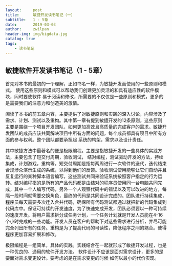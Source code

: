 ```yaml
---
layout:     post
title:      敏捷开发读书笔记（一）
subtitle:   1 - 5章
date:       2019-03-03
author:     zwilpan
header-img: img/bigdata.jpg
catalog: true
tags:
    - 读书笔记
---
```



## 敏捷软件开发读书笔记（1 - 5章）


  首先对本书的最初的一个理解，正如书名一样，为敏捷开发而使用的一些原则和模式。
使用这些原则和模式可以帮助我们创建更加灵活的和具有适应性的软件模块，同时要使软件
易于阅读和修改，所需要的不仅仅是一些原则和模式，更多的是需要我们的注意力和创造美的激情。  

阅读了本书的前五章内容，主要提供了对敏捷原则和实践的深入讨论，内容涉及了需求、计划、测试以及重构。其中第一章有提到敏捷开发的12条原则，这些原则主要是围绕一个项目开发团队，如何更加高效且高质量的完成客户的需求。敏捷开发团队的成员应该共同解决项目中所有方面的问题，每个成员都具有项目中所有方面的参与权利。整个团队都要承担起
系统的构架，需求以及设计责任。

其中敏捷方法中最著名的便是极限编程。主要是指敏捷开发的一些具体的实践方法，主要包含了短交付周期，验收测试，
结对编程，测试驱动开发的方法，持续集成，计划游戏，重构等。短交付周期是指每两周进行一次软件的迭代，迭代结束合规涉众演示生成的系统，以得到他们的反馈。验收测试使用能够让它们自动并且反复运行的某种脚本语言编写，这些测试共同来验证系统按照客户指定的行为运转。结对编程指的是所有的产品代码都是由结对的程序员使用同一台电脑共同完成，其中一个人编写代码，另外一个人观察代码中的错误以及可以改进的地方，每隔一段时间就需要交换角色，最终的代码是共同设计完成的。团队进行持续集成，程序员每天需要多次迁入合并代码，确保所有代码测试都通过就把新的代码集成到代码库中。保证可持续的开发速度，为了快速完成开发，团队必须要以一种可持续的速度开发。将用户需求拆分成任务计划，一个任务计划就是开发人员能在4-16个小时完成的一些功能。开发人员在客户的帮助下对这些需求进行分析，并尽可能完全列出所有的任务。重构是为了提高代码的可读性，降低程序之间的耦合。使得程序更加容易扩展和修改。

极限编程是一组简单，具体的实践。实践结合在一起就形成了敏捷开发过程，也是一种优良的、通用的软件开发方法。  软件设计不应该是面对需求设计，更多的是要面对需求变更设计。要考虑的是在需求变更的时候
如何以最小的代价实现。